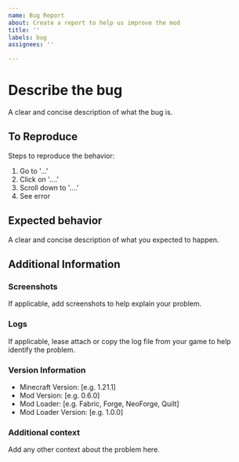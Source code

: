 ```yaml
---
name: Bug Report
about: Create a report to help us improve the mod
title: ''
labels: bug
assignees: ''

---
```


# Describe the bug
A clear and concise description of what the bug is.

## To Reproduce
Steps to reproduce the behavior:
1. Go to '...'
2. Click on '....'
3. Scroll down to '....'
4. See error

## Expected behavior
A clear and concise description of what you expected to happen.

## Additional Information
### Screenshots
If applicable, add screenshots to help explain your problem.

### Logs
If applicable, lease attach or copy the log file from your game to help identify the problem.

### Version Information
- Minecraft Version: [e.g. 1.21.1]
- Mod Version: [e.g. 0.6.0]
- Mod Loader: [e.g. Fabric, Forge, NeoForge, Quilt]
- Mod Loader Version: [e.g. 1.0.0]

### Additional context
Add any other context about the problem here.
